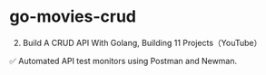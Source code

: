 # go-movies-crud
2. Build A CRUD API With Golang, Building 11 Projects（YouTube）

✅ Automated API test monitors using Postman and Newman.

